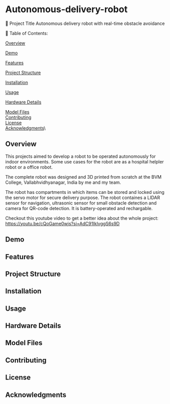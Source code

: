# Autonomous-delivery-robot

🦾 Project Title
Autonomous delivery robot with real-time obstacle avoidance

📌 Table of Contents:

[Overview](#overview)

[Demo](#demo)

[Features](#features)

[Project Structure](#projectstructure)

[Installation](#installation)

[Usage](#usage)

[Hardware Details](#hardwaredetails)

[Model Files](#modelfiles)\
[Contributing](#contributing)\
[License](#license)\
[Acknowledgments](#acknowledgments)\

## Overview

This projects aimed to develop a robot to be operated autonomously for indoor environments. Some use cases for the robot are as a hospital helpler robot or a office robot. 

The complete robot was designed and 3D printed from scratch at the BVM College, Vallabhvidhyanagar, India by me and my team.

The robot has compartments in which items can be stored and locked using the servo motor for secure delivery purpose. The robot containes a LIDAR sensor for navigation, ultrasonic sensor for small obstacle detection and camera for QR-code detection. It is battery-operated and rechargable.

Checkout this youtube video to get a better idea about the whole project: https://youtu.be/cQoGame0wjs?si=AdC91IklvggS6s9D

## Demo

## Features

## Project Structure

## Installation

## Usage

## Hardware Details

## Model Files

## Contributing

## License

## Acknowledgments


